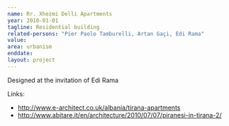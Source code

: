 ```yaml
---
name: Rr. Xhezmi Delli Apartments
year: 2010-01-01
tagline: Residential building
related-persons: "Pier Paolo Tamburelli, Artan Gaçi, Edi Rama"
value:
area: urbanism
enddate:
layout: project
---
```

Designed at the invitation of Edi Rama

Links:
* <http://www.e-architect.co.uk/albania/tirana-apartments>
* <http://www.abitare.it/en/architecture/2010/07/07/piranesi-in-tirana-2/>
